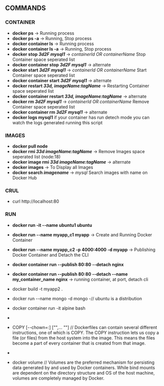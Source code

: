 ## COMMANDS
### CONTAINER
- **docker ps** &rarr; Running process
- **docker ps -a** &rarr; Running, Stop process
- **docker container ls** &rarr; Running process
- **docker container ls -a** &rarr; Running, Stop process
- **docker stop *3d2F mysql1*** &rarr; *containerId OR containerName* Stop Container space seperated list
- **docker container stop *3d2F mysql1*** &rarr; alternate
- **docker start *3d2F mysql1*** &rarr; *containerId OR containerName* Start Container space seperated list
- **docker container start *3d2F mysql1*** &rarr; alternate
- **docker restart *33d, imageName:tagName*** &rarr; Restarting Container space seperated list
- **docker container restart *33d, imageName:tagName*** &rarr; alternate
- **docker rm *3d2F mysql1*** &rarr;  *containerId OR containerName* Remove Container space seperated list
- **docker container rm *3d2F mysql1*** &rarr;  alternate
- **docker logs mysql1** if your container has run detech mode you can watch the logs generated running this script
### IMAGES
- **docker pull node** 
- **docker rmi *33d imageName:tagName*** &rarr; Remove Images space seperated list (node:18)
- **docker image rmi *33d imageName:tagName*** &rarr; alternate
- **docker images** &rarr; To Display all Images
- **docker search *imagename*** &rarr; *mysql* Search images with name on Docker Hub

### CRUL
- curl http://localhost:80
### RUN 
- **docker run -it --name ubuntu1 ubuntu** 
- **docker run --name myapp_c1 myapp** &rarr; Create and Running Docker Container
- **docker run --name myapp_c2 -p 4000:4000 -d myapp** &rarr; Publishing Docker Container and Detach the CLI
- **docker container run --publish 80:80 --detach nginx**
- **docker container run --publish 80:80 --detach --name my_container_name nginx** &rarr; running container, at port, detach cli


- docker build -t myapp2 .
- docker run --name mongo -d mongo
-// ubuntu is a distribution 
- docker container run -it alpine bash


- 
- COPY [--chown=<user>:<group>] ["<src>",... "<dest>"] // Dockerfiles can contain several different instructions, one of which is COPY. The COPY instruction lets us copy a file (or files) from the host system into the image. This means the files become a part of every container that is created from that image.
- 
- docker volume // Volumes are the preferred mechanism for persisting data generated by and used by Docker containers. While bind mounts are dependent on the directory structure and OS of the host machine, volumes are completely managed by Docker.
